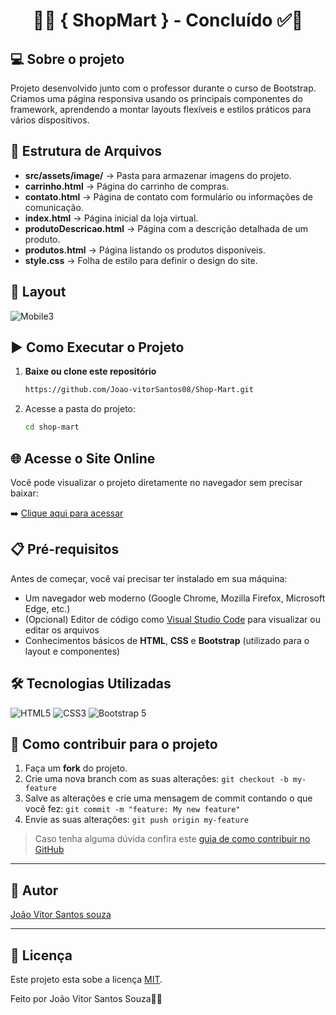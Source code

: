 <h1 align="center"> 
	  🚀✅ { ShopMart } - Concluído ✅🚀
</h1>

## 💻 Sobre o projeto


Projeto desenvolvido junto com o professor durante o curso de Bootstrap. Criamos uma página responsiva usando os principais componentes do framework, aprendendo a montar layouts flexíveis e estilos práticos para vários dispositivos.

## 📂 Estrutura de Arquivos

- **src/assets/image/** → Pasta para armazenar imagens do projeto.
- **carrinho.html** → Página do carrinho de compras.
- **contato.html** → Página de contato com formulário ou informações de comunicação.
- **index.html** → Página inicial da loja virtual.
- **produtoDescricao.html** → Página com a descrição detalhada de um produto.
- **produtos.html** → Página listando os produtos disponíveis.
- **style.css** → Folha de estilo para definir o design do site.

## 🎨 Layout

![Mobile3]()

## ▶️ Como Executar o Projeto

1. **Baixe ou clone este repositório**
   ```bash
   https://github.com/Joao-vitorSantos08/Shop-Mart.git

2. Acesse a pasta do projeto:
   
   ```bash
   cd shop-mart


## 🌐 Acesse o Site Online

Você pode visualizar o projeto diretamente no navegador sem precisar baixar:

➡️ [Clique aqui para acessar](https://joao-vitorsantos08.github.io/Shop-Mart/)  

## 📋 Pré-requisitos

Antes de começar, você vai precisar ter instalado em sua máquina:

- Um navegador web moderno (Google Chrome, Mozilla Firefox, Microsoft Edge, etc.)
- (Opcional) Editor de código como [Visual Studio Code](https://code.visualstudio.com/) para visualizar ou editar os arquivos
- Conhecimentos básicos de **HTML**, **CSS** e **Bootstrap** (utilizado para o layout e componentes)

## 🛠️ Tecnologias Utilizadas

![HTML5](https://img.shields.io/badge/HTML5-E34F26?style=for-the-badge&logo=html5&logoColor=white)
![CSS3](https://img.shields.io/badge/CSS3-1572B6?style=for-the-badge&logo=css3&logoColor=white)
![Bootstrap 5](https://img.shields.io/badge/Bootstrap_5-7952B3?style=for-the-badge&logo=bootstrap&logoColor=white)

## 💪 Como contribuir para o projeto

1. Faça um **fork** do projeto.
2. Crie uma nova branch com as suas alterações: `git checkout -b my-feature`
3. Salve as alterações e crie uma mensagem de commit contando o que você fez: `git commit -m "feature: My new feature"`
4. Envie as suas alterações: `git push origin my-feature`
> Caso tenha alguma dúvida confira este [guia de como contribuir no GitHub](./CONTRIBUTING.md)

---

<!-- ---------------------------------------------------------------------- -->

<!-- MODELO DE AUTOR-->
## 🦸 Autor

<a href="https://br.linkedin.com/in/Joao-vitorSantos08">
João Vitor Santos souza</a>
 <br />
 
<!--[![Gmail Badge](https://img.shields.io/badge/-mthalvarez2005@gmail.com-c14438?style=flat-square&logo=Gmail&logoColor=white&link=mailto:mthalvarez2005@gmail.com)](mailto:mthalvarez2005@gmail.com) -->

---

<!-- ---------------------------------------------------------------------- -->

<!-- MODELO DE LICENÇA -->
## 📝 Licença

Este projeto esta sobe a licença [MIT](./LICENSE).

Feito por João Vitor Santos Souza👋🏽


